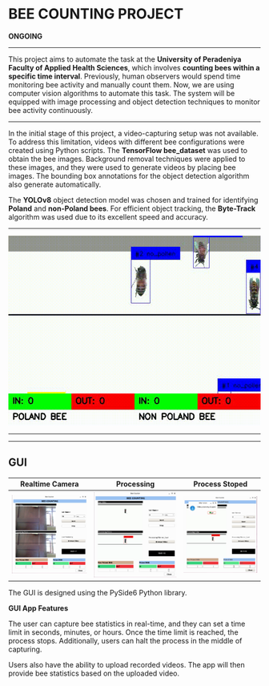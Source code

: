 # BEE COUNTING PROJECT

**ONGOING**

<hr>

This project aims to automate the task at the **University of Peradeniya Faculty of Applied Health Sciences**, which involves **counting bees within a specific time interval**. Previously, human observers would spend time monitoring bee activity and manually count them.
Now, we are using computer vision algorithms to automate this task. The system will be equipped with image processing and object detection techniques to monitor bee activity continuously. 

<hr>

In the initial stage of this project, a video-capturing setup was not available. To address this limitation, videos with different bee configurations were created using Python scripts. The **TensorFlow bee_dataset** was used to obtain the bee images. Background removal techniques were applied to these images, and they were used to generate videos by placing bee images. The bounding box annotations for the object detection algorithm also generate automatically.


The **YOLOv8** object detection model was chosen and trained for identifying **Poland** and **non-Poland bees**. 
For efficient object tracking, the **Byte-Track** algorithm was used due to its excellent speed and accuracy.

<hr>

<IMG SRC="Results/bee_counting_results_1.gif">

<hr>
<hr>

## GUI


| Realtime Camera | Processing | Process Stoped |
|---------|---------|---------|
| ![realtime camera image](Results/GUI_images/screenshot_2.png) | ![processing_bee_video](Results/GUI_images/screenshot_4.png) | ![process stop](Results/GUI_images/screenshot_5.png)


The GUI is designed using the PySide6 Python library.

**GUI App Features**

The user can capture bee statistics in real-time, and they can set a time limit in seconds, minutes, or hours.
Once the time limit is reached, the process stops. Additionally, users can halt the process in the middle of capturing.

Users also have the ability to upload recorded videos. The app will then provide bee statistics based on the uploaded video.


